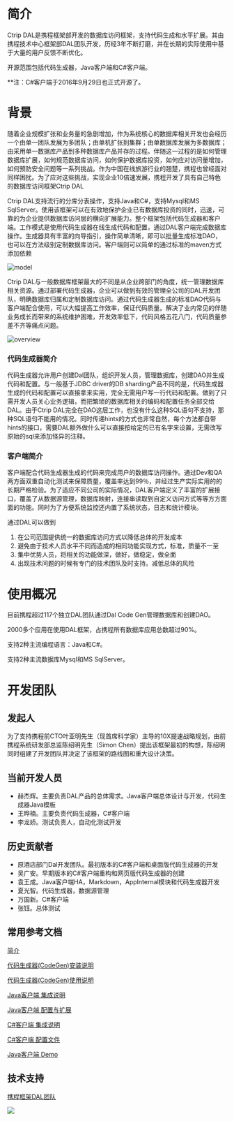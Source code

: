 # 简介
Ctrip DAL是携程框架部开发的数据库访问框架，支持代码生成和水平扩展。其由携程技术中心框架部DAL团队开发，历经3年不断打磨，并在长期的实际使用中基于大量的用户反馈不断优化。

开源范围包括代码生成器，Java客户端和C#客户端。

**注：C#客户端于2016年9月29日也正式开源了。

# 背景
随着企业规模扩张和业务量的急剧增加，作为系统核心的数据库相关开发也会经历一个由单一团队发展为多团队；由单机扩张到集群；由单数据库发展为多数据库；由采用单一数据库产品到多种数据库产品并存的过程。伴随这一过程的是如何管理数据库扩展，如何规范数据库访问，如何保护数据库投资，如何应对访问量增加，如何预防安全问题等一系列挑战。作为中国在线旅游行业的翘楚，携程也曾经面对同样困扰。为了应对这些挑战，实现企业10倍速发展，携程开发了具有自己特色的数据库访问框架Ctrip DAL

Ctrip DAL支持流行的分库分表操作，支持Java和C#，支持Mysql和MS SqlServer。使用该框架可以在有效地保护企业已有数据库投资的同时，迅速，可靠的为企业提供数据库访问层的横向扩展能力。整个框架包括代码生成器和客户端。工作模式是使用代码生成器在线生成代码和配置，通过DAL客户端完成数据库操作。生成器具有丰富的向导指引，操作简单清晰，即可以批量生成标准DAO，也可以在方法级别定制数据库访问。客户端则可以简单的通过标准的maven方式添加依赖

![model](https://github.com/ctripcorp/dal/blob/master/doc/codegen_work_model.png)

Ctrip DAL与一般数据库框架最大的不同是从企业跨部门的角度，统一管理数据库相关资源。通过部署代码生成器，企业可以做到有效的管理全公司的DAL开发团队，明确数据库归属和定制数据库访问。通过代码生成器生成的标准DAO代码与客户端配合使用，可以大幅提高工作效率，保证代码质量。解决了业内常见的伴随业务成长而带来的系统维护困难，开发效率低下，代码风格五花八门，代码质量参差不齐等痛点问题。

![overview](https://github.com/ctripcorp/dal/blob/master/doc/codegen_overview.png)

### 代码生成器简介
代码生成器允许用户创建Dal团队，组织开发人员，管理数据库，创建DAO并生成代码和配置。与一般基于JDBC driver的DB sharding产品不同的是，代码生成器生成的代码和配置可以直接拿来实用，完全无需用户写一行代码和配置。做到了只需开发人员关心业务逻辑，而把繁琐的数据库相关的编码和配置任务全部交给DAL。由于Ctrip DAL完全在DAO这层工作，也没有什么这种SQL语句不支持，那种SQL语句不能用的情况。同时传递hints的方式也非常自然，每个方法都自带hints的接口，需要DAL额外做什么可以直接按给定的已有名字来设置，无需改写原始的sql来添加怪异的注释。

### 客户端简介
客户端配合代码生成器生成的代码来完成用户的数据库访问操作。通过Dev和QA两方面双重自动化测试来保障质量，覆盖率达到99％，并经过生产实际实用的的长期严格检验。为了适应不同公司的实际情况，DAL客户端定义了丰富的扩展接口，覆盖了从数据源管理，数据库映射，连接串读取到自定义访问方式等等方方面面的功能。同时为了方便系统监控还内置了系统状态，日志和统计模块。

通过DAL可以做到

1. 在公司范围提供统一的数据库访问方式以降低总体的开发成本
2. 避免由于技术人员水平不同而造成的相同功能实现方式，标准，质量不一至
3. 集中优势人员，将相关的功能做深，做好，做稳定，做全面
4. 出现技术问题的时候有专门的技术团队及时支持。减低总体的风险

# 使用概况
目前携程超过117个独立DAL团队通过Dal Code Gen管理数据库和创建DAO。

2000多个应用在使用DAL框架，占携程所有数据库应用总数超过90%。

支持2种主流编程语言：Java和C#。

支持2种主流数据库Mysql和MS SqlServer。

# 开发团队
## 发起人
为了支持携程前CTO叶亚明先生（现首席科学家）主导的10X提速战略规划，由前携程系统研发部总监陈绍明先生（Simon Chen）提出该框架最初的构想，陈绍明同时组建了开发团队并决定了该框架的路线图和重大设计决策。
## 当前开发人员
* 赫杰辉。主要负责DAL产品的总体需求。Java客户端总体设计与开发，代码生成器Java模板
* 王晔楠。主要负责代码生成器，C#客户端
* 李龙娇。测试负责人，自动化测试开发

## 历史贡献者
* 原酒店部门Dal开发团队。最初版本的C#客户端和桌面版代码生成器的开发
* 吴广安。早期版本的C#客户端重构和网页版代码生成器的创建
* 袁王成。Java客户端HA，Markdown，AppInternal模块和代码生成器开发
* 夏光智。代码生成器，数据源管理
* 万国新。C#客户端
* 张钰。总体测试

## 常用参考文档
[简介](https://github.com/ctripcorp/dal/wiki)

[代码生成器(CodeGen)安装说明](https://github.com/ctripcorp/dal/wiki/%E4%BB%A3%E7%A0%81%E7%94%9F%E6%88%90%E5%99%A8(CodeGen)%E5%AE%89%E8%A3%85%E8%AF%B4%E6%98%8E)

[代码生成器(CodeGen)使用说明](https://github.com/ctripcorp/dal/wiki/%E4%BB%A3%E7%A0%81%E7%94%9F%E6%88%90%E5%99%A8(CodeGen)%E4%BD%BF%E7%94%A8%E8%AF%B4%E6%98%8E)

[Java客户端 集成说明](https://github.com/ctripcorp/dal/wiki/Java%E5%AE%A2%E6%88%B7%E7%AB%AF-%E9%9B%86%E6%88%90%E8%AF%B4%E6%98%8E)

[Java客户端 配置与扩展](https://github.com/ctripcorp/dal/wiki/Java%E5%AE%A2%E6%88%B7%E7%AB%AF-%E9%85%8D%E7%BD%AE%E4%B8%8E%E6%89%A9%E5%B1%95)

[C#客户端 集成说明](https://github.com/ctripcorp/dal/wiki/C%23%E5%AE%A2%E6%88%B7%E7%AB%AF-%E9%9B%86%E6%88%90%E8%AF%B4%E6%98%8E)

[C#客户端 配置文件](https://github.com/ctripcorp/dal/wiki/C%23%E5%AE%A2%E6%88%B7%E7%AB%AF-%E9%85%8D%E7%BD%AE%E6%96%87%E4%BB%B6)

[Java客户端 Demo](https://github.com/ctripcorp/dal/wiki/Java%E5%AE%A2%E6%88%B7%E7%AB%AF-%E9%9B%86%E6%88%90%E8%AF%B4%E6%98%8E#demo-project)

## 技术支持
[携程框架DAL团队](mailto:rdfxdal@Ctrip.com)

![](https://github.com/ctripcorp/dal/blob/master/doc/Tech_Support_QQ.png)
